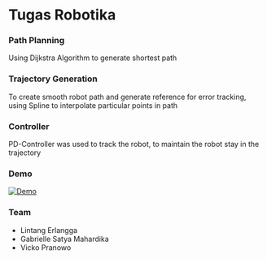 # Tugas Robotika

### Path Planning
Using Dijkstra Algorithm to generate shortest path

### Trajectory Generation
To create smooth robot path and generate reference for error tracking, using Spline to interpolate particular points in path

### Controller
PD-Controller was used to track the robot, to maintain the robot stay in the trajectory

### Demo
[![Demo](https://img.youtube.com/vi/FbpXU4Tvm4E/0.jpg)](https://www.youtube.com/watch?v=H9wYJj_KRyo)

### Team
  - Lintang Erlangga
  - Gabrielle Satya Mahardika
  - Vicko Pranowo
